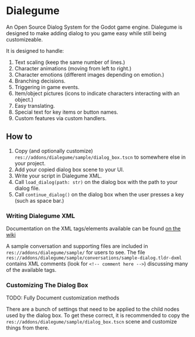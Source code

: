 # Dialegume
An Open Source Dialog System for the Godot game engine. Dialegume is designed to make adding dialog to you game easy while still being customizeable.

It is designed to handle:

1.  Text scaling (keep the same number of lines.)
2.  Character animations (moving from left to right.)
3.  Character emotions (different images depending on emotion.)
4.  Branching decisions.
5.  Triggering in game events.
6.  Item/object pictures (icons to indicate characters interacting with an object.)
7.  Easy translating.
8.  Special text for key items or button names.
9.  Custom features via custom handlers.

## How to

1.  Copy (and optionally customize) `res://addons/dialegume/sample/dialog_box.tscn` to somewhere else in your project.
2.  Add your copied dialog box scene to your UI.
3.  Write your script in Dialegume XML.
4.  Call `load_dialog(path: str)` on the dialog box with the path to your dialog file.
5.  Call `continue_dialog()` on the dialog box when the user presses a key (such as space bar.)

### Writing Dialegume XML

Documentation on the XML tags/elements available can be found [on the wiki](https://github.com/The-Randalorian/Dialegume/wiki/Dialegume-XML-Format)

A sample conversation and supporting files are included in `res://addons/dialegume/sample/` for users to see. The file `res://addons/dialegume/sample/conversations/sample-dialog.tldr-dxml` contains XML comments (look for `<!-- comment here -->`) discussing many of the available tags.

### Customizing The Dialog Box

TODO: Fully Document customization methods

There are a bunch of settings that need to be applied to the child nodes used by the dialog box. To get these correct, it is recommended to copy the `res://addons/dialegume/sample/dialog_box.tscn` scene and customize things from there.
